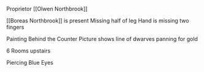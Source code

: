 Proprietor [[Olwen Northbrook]]

[[Boreas Northbrook]] is present 
Missing half of leg
Hand is missing two fingers

Painting Behind the Counter
	Picture shows line of dwarves panning for gold

6 Rooms upstairs 

Piercing Blue Eyes

